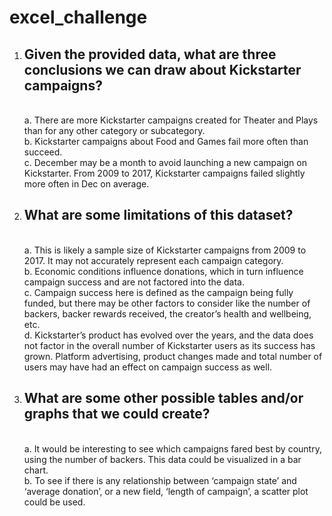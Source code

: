 # excel_challenge

1.	<h2>Given the provided data, what are three conclusions we can draw about Kickstarter campaigns?</h2>
     <br>a. There are more Kickstarter campaigns created for Theater and Plays than for any other category or subcategory.
     <br>b. Kickstarter campaigns about Food and Games fail more often than succeed.
     <br>c. December may be a month to avoid launching a new campaign on Kickstarter. From 2009 to 2017, Kickstarter campaigns failed slightly more often in Dec on average. 

2.	<h2>What are some limitations of this dataset?</h2>
     <br>a. This is likely a sample size of Kickstarter campaigns from 2009 to 2017. It may not accurately represent each campaign category.
     <br>b. Economic conditions influence donations, which in turn influence campaign success and are not factored into the data.
     <br>c. Campaign success here is defined as the campaign being fully funded, but there may be other factors to consider like the number of backers, backer rewards received, the creator’s health and wellbeing, etc.
     <br>d. Kickstarter’s product has evolved over the years, and the data does not factor in the overall number of Kickstarter users as its success has grown. Platform advertising, product changes made and total number of users may have had an effect on campaign success as well. 

3.	<h2>What are some other possible tables and/or graphs that we could create?</h2>
     <br>a. It would be interesting to see which campaigns fared best by country, using the number of backers. This data could be visualized in a bar chart.
     <br>b. To see if there is any relationship between ‘campaign state’ and ‘average donation’, or a new field, ‘length of campaign’, a scatter plot could be used. 
